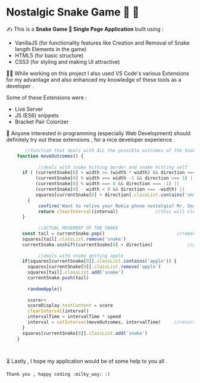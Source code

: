 # Nostalgic Snake Game :snake: :apple:
:writing_hand: This is a **Snake Game :snake: Single Page Application** built using :
* VanillaJS (for functionality features like Creation and Removal of Snake length Elements in the game)
* HTML5 (for basic structure)
* CSS3 (for styling and making UI attractive)

:technologist: While working on this project I also used VS Code's various Extensions for my advantage and also enhanced my knowledge of these tools as a developer .

Some of these Extensions were :
* Live Server
* JS (ES6) snippets
* Bracket Pair Colorizer

:seedling: Anyone interested in programming (especially Web Development) should definitely try out these extensions , for a nice developer experience .

```javascript
       //function that deals with ALL the possible outcomes of the Snake
    function moveOutcomes() {
  
            //deals with snake hitting border and snake hitting self
      if ( (currentSnake[0] + width >= (width * width) && direction === width ) || //if snake hits bottom
           (currentSnake[0] % width === width -1 && direction === 1) ||            //if snake hits right wall
           (currentSnake[0] % width === 0 && direction === -1) ||                  //if snake hits left wall
           (currentSnake[0] - width < 0 && direction === -width) ||                //if snake hits the top
           squares[currentSnake[0] + direction].classList.contains('snake')  )       //if snake goes into itself
        {
            confirm('Want to relive your Nokia phone nostalgia? Mr. Snake was waiting for you....')
            return clearInterval(interval)              //this will clear the interval if any of the above happen
      }
  
            //ACTUAL MOVEMENT OF THE SNAKE
      const tail = currentSnake.pop()                           //removes last ite of the array and shows it
      squares[tail].classList.remove('snake')                          //removes class of snake from the TAIL
      currentSnake.unshift(currentSnake[0] + direction)             //gives direction to the head of the array
  
            //deals with snake getting apple
      if(squares[currentSnake[0]].classList.contains('apple')) {
        squares[currentSnake[0]].classList.remove('apple')
        squares[tail].classList.add('snake')
        currentSnake.push(tail)
        
        randomApple()
        
        score++
        scoreDisplay.textContent = score
        clearInterval(interval)
        intervalTime = intervalTime * speed
        interval = setInterval(moveOutcomes, intervalTime)     //recursive call for checking conditions each time
      }
      squares[currentSnake[0]].classList.add('snake')
    }
  



```

:hourglass_flowing_sand:  Lastly , I hope my application would be of some help to you all . 


```
Thank you , happy coding :milky_way: :)

```
